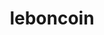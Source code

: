 ---
key: leboncoin
title: leboncoin
category: 512
logoURL: logos/512-leboncoin.png
url: https://medium.com/leboncoin-engineering-blog
socials: []
---